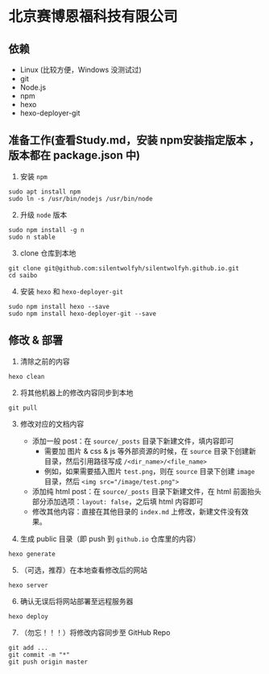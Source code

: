 # 北京赛博恩福科技有限公司

## 依赖

- Linux (比较方便，Windows 没测试过)
- git
- Node.js
- npm
- hexo
- hexo-deployer-git

## 准备工作(查看Study.md，安装 npm安装指定版本 ， 版本都在 package.json 中) 

1. 安装 `npm`

```
sudo apt install npm
sudo ln -s /usr/bin/nodejs /usr/bin/node
```

2. 升级 `node` 版本

```
sudo npm install -g n
sudo n stable
```

3. clone 仓库到本地

```
git clone git@github.com:silentwolfyh/silentwolfyh.github.io.git
cd saibo
```

4. 安装 `hexo` 和 `hexo-deployer-git`

```
sudo npm install hexo --save
sudo npm install hexo-deployer-git --save
```

## 修改 & 部署

1. 清除之前的内容

```
hexo clean
```

2. 将其他机器上的修改内容同步到本地

```
git pull
```

3. 修改对应的文档内容

    - 添加一般 post：在 `source/_posts` 目录下新建文件，填内容即可
        - 需要加 图片 & css & js 等外部资源的时候，在 `source` 目录下创建新目录，然后引用路径写成 `/<dir_name>/<file_name>`
        - 例如，如果需要插入图片 `test.png`，则在 `source` 目录下创建 `image` 目录，然后 `<img src="/image/test.png">`
    - 添加纯 html post：在 `source/_posts` 目录下新建文件，在 html 前面抬头部分添加选项：`layout: false`，之后填 html 内容即可
    - 修改其他内容：直接在其他目录的 `index.md` 上修改，新建文件没有效果。

4. 生成 public 目录（即 push 到 `github.io` 仓库里的内容）

```
hexo generate
```

5. （可选，推荐）在本地查看修改后的网站

```
hexo server
```

6. 确认无误后将网站部署至远程服务器

```
hexo deploy
```

7. （勿忘！！！）将修改内容同步至 GitHub Repo 
```
git add ...
git commit -m "*"
git push origin master
```